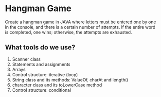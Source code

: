 # Hangman Game 
Create a hangman game in JAVA where letters must be entered one by one in the console, and there is a certain number of attempts. If the entire word is completed, one wins; otherwise, the attempts are exhausted.
## What tools do we use? 

 1. Scanner class 
 2. Statements and assignments 
 3. Arrays 
 4. Control structure: iterative (loop)
 5. String class and its methods: ValueOf, charAt and length()
 6. character class and its toLowerCase method
 7. Control structure: conditional
